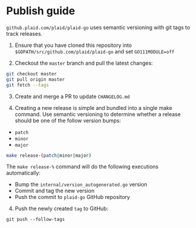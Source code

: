 # Publish guide

`github.plaid.com/plaid/plaid-go` uses semantic versioning with git tags to
track releases.

1. Ensure that you have cloned this repository into `$GOPATH/src/github.com/plaid/plaid-go` and set `GO111MODULE=off`

2. Checkout the `master` branch and pull the latest changes:

```bash
git checkout master
git pull origin master
git fetch --tags
```

3. Create and merge a PR to update `CHANGELOG.md`

4. Creating a new release is simple and bundled into a single make command. Use
semantic versioning to determine whether a release should be one of the follow
version bumps:
- `patch`
- `minor`
- `major`

```bash
make release-(patch|minor|major)
```

The `make release-%` command will do the following executions automatically:
- Bump the `internal/version_autogenerated.go` version
- Commit and tag the new version
- Push the commit to `plaid-go` GitHub repository

4. Push the newly created `tag` to GitHub:

```
git push --follow-tags
```
